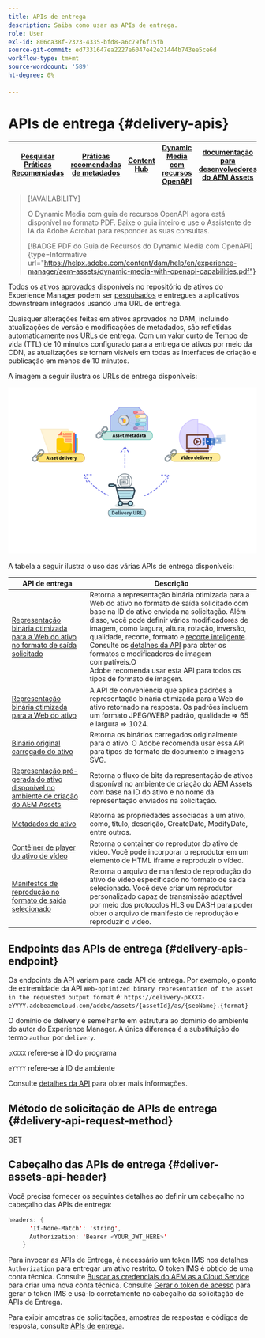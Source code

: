 ```yaml
---
title: APIs de entrega
description: Saiba como usar as APIs de entrega.
role: User
exl-id: 806ca38f-2323-4335-bfd8-a6c79f6f15fb
source-git-commit: ed7331647ea2227e6047e42e21444b743ee5ce6d
workflow-type: tm+mt
source-wordcount: '589'
ht-degree: 0%

---
```


# APIs de entrega {#delivery-apis}

| [Pesquisar Práticas Recomendadas](/help/assets/search-best-practices.md) | [Práticas recomendadas de metadados](/help/assets/metadata-best-practices.md) | [Content Hub](/help/assets/product-overview.md) | [Dynamic Media com recursos OpenAPI](/help/assets/dynamic-media-open-apis-overview.md) | [documentação para desenvolvedores do AEM Assets](https://developer.adobe.com/experience-cloud/experience-manager-apis/) |
| ------------- | --------------------------- |---------|----|-----|

>[!AVAILABILITY]
>
>O Dynamic Media com guia de recursos OpenAPI agora está disponível no formato PDF. Baixe o guia inteiro e use o Assistente de IA da Adobe Acrobat para responder às suas consultas.
>
>[!BADGE PDF do Guia de Recursos do Dynamic Media com OpenAPI]{type=Informative url="https://helpx.adobe.com/content/dam/help/en/experience-manager/aem-assets/dynamic-media-with-openapi-capabilities.pdf"}

Todos os [ativos aprovados](approve-assets.md) disponíveis no repositório de ativos do Experience Manager podem ser [pesquisados](search-assets-api.md) e entregues a aplicativos downstream integrados usando uma URL de entrega.

Quaisquer alterações feitas em ativos aprovados no DAM, incluindo atualizações de versão e modificações de metadados, são refletidas automaticamente nos URLs de entrega. Com um valor curto de Tempo de vida (TTL) de 10 minutos configurado para a entrega de ativos por meio da CDN, as atualizações se tornam visíveis em todas as interfaces de criação e publicação em menos de 10 minutos.

A imagem a seguir ilustra os URLs de entrega disponíveis:

![APIs de entrega](assets/delivery-url.png)

A tabela a seguir ilustra o uso das várias APIs de entrega disponíveis:

| API de entrega | Descrição |
|---|---|
| [Representação binária otimizada para a Web do ativo no formato de saída solicitado](https://adobe-aem-assets-delivery.redoc.ly/#operation/getAssetSeoFormat) | Retorna a representação binária otimizada para a Web do ativo no formato de saída solicitado com base na ID do ativo enviada na solicitação. Além disso, você pode definir vários modificadores de imagem, como largura, altura, rotação, inversão, qualidade, recorte, formato e [recorte inteligente](/help/assets/dynamic-media/image-profiles.md). Consulte os [detalhes da API](https://adobe-aem-assets-delivery.redoc.ly/#operation/getAssetSeoFormat) para obter os formatos e modificadores de imagem compatíveis.O <br>Adobe recomenda usar esta API para todos os tipos de formato de imagem. |
| [Representação binária otimizada para a Web do ativo](https://adobe-aem-assets-delivery.redoc.ly/#operation/getAsset) | A API de conveniência que aplica padrões à representação binária otimizada para a Web do ativo retornado na resposta. Os padrões incluem um formato JPEG/WEBP padrão, qualidade => 65 e largura => 1024. |
| [Binário original carregado do ativo](https://adobe-aem-assets-delivery.redoc.ly/#operation/getAssetOriginal) | Retorna os binários carregados originalmente para o ativo. O Adobe recomenda usar essa API para tipos de formato de documento e imagens SVG. |
| [Representação pré-gerada do ativo disponível no ambiente de criação do AEM Assets](https://adobe-aem-assets-delivery.redoc.ly/#operation/getAssetRendition) | Retorna o fluxo de bits da representação de ativos disponível no ambiente de criação do AEM Assets com base na ID do ativo e no nome da representação enviados na solicitação. |
| [Metadados do ativo](https://adobe-aem-assets-delivery.redoc.ly/#operation/getAssetMetadata) | Retorna as propriedades associadas a um ativo, como, título, descrição, CreateDate, ModifyDate, entre outros. |
| [Contêiner de player do ativo de vídeo](https://adobe-aem-assets-delivery.redoc.ly/#operation/videoPlayerDelivery) | Retorna o container do reprodutor do ativo de vídeo. Você pode incorporar o reprodutor em um elemento de HTML iframe e reproduzir o vídeo. |
| [Manifestos de reprodução no formato de saída selecionado](https://adobe-aem-assets-delivery.redoc.ly/#operation/videoManifestDelivery) | Retorna o arquivo de manifesto de reprodução do ativo de vídeo especificado no formato de saída selecionado. Você deve criar um reprodutor personalizado capaz de transmissão adaptável por meio dos protocolos HLS ou DASH para poder obter o arquivo de manifesto de reprodução e reproduzir o vídeo. |

## Endpoints das APIs de entrega {#delivery-apis-endpoint}

Os endpoints da API variam para cada API de entrega. Por exemplo, o ponto de extremidade da API `Web-optimized binary representation of the asset in the requested output format` é:
`https://delivery-pXXXX-eYYYY.adobeaemcloud.com/adobe/assets/{assetId}/as/{seoName}.{format}`

O domínio de delivery é semelhante em estrutura ao domínio do ambiente do autor do Experience Manager. A única diferença é a substituição do termo `author` por `delivery`.

`pXXXX` refere-se à ID do programa

`eYYYY` refere-se à ID de ambiente

Consulte [detalhes da API](https://adobe-aem-assets-delivery.redoc.ly/#tag/Assets) para obter mais informações.

## Método de solicitação de APIs de entrega {#delivery-api-request-method}

GET

## Cabeçalho das APIs de entrega {#deliver-assets-api-header}

Você precisa fornecer os seguintes detalhes ao definir um cabeçalho no cabeçalho das APIs de entrega:

```java
headers: {
      'If-None-Match': 'string',
      Authorization: 'Bearer <YOUR_JWT_HERE>'
    }
```

Para invocar as APIs de Entrega, é necessário um token IMS nos detalhes `Authorization` para entregar um ativo restrito. O token IMS é obtido de uma conta técnica. Consulte [Buscar as credenciais do AEM as a Cloud Service](https://experienceleague.adobe.com/docs/experience-manager-cloud-service/content/implementing/developing/generating-access-tokens-for-server-side-apis.html?lang=en#fetch-the-aem-as-a-cloud-service-credentials) para criar uma nova conta técnica. Consulte [Gerar o token de acesso](https://experienceleague.adobe.com/docs/experience-manager-cloud-service/content/implementing/developing/generating-access-tokens-for-server-side-apis.html?lang=en#generating-the-access-token) para gerar o token IMS e usá-lo corretamente no cabeçalho da solicitação de APIs de Entrega.


Para exibir amostras de solicitações, amostras de respostas e códigos de resposta, consulte [APIs de entrega](https://adobe-aem-assets-delivery.redoc.ly/#operation/getAssetSeoFormat).

